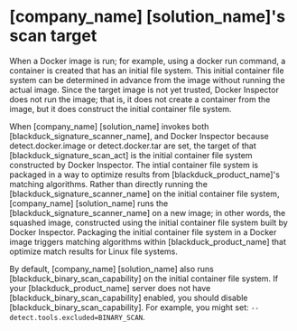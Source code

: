 # [company_name] [solution_name]'s scan target

When a Docker image is run; for example, using a docker run command, a container is created that has an initial file system. This initial container file system can be determined in advance from the image without running the actual image. Since the target image is not yet trusted, Docker Inspector does not run the image; that is, it does not create a container from the image, but it does construct the initial container file system.

When [company_name] [solution_name] invokes both [blackduck_signature_scanner_name], and Docker Inspector because detect.docker.image or detect.docker.tar are set, the target of that [blackduck_signature_scan_act] is the initial container file system constructed by Docker Inspector. The intial container file system is packaged in a way to optimize results from [blackduck_product_name]'s matching algorithms. Rather than directly running the [blackduck_signature_scanner_name] on the initial container file system, [company_name] [solution_name] runs the [blackduck_signature_scanner_name] on a new image; in other words, the squashed image, constructed using the initial container file system built by Docker Inspector. Packaging the initial container file system in a Docker image triggers matching algorithms within [blackduck_product_name] that optimize match results for Linux file systems.

By default, [company_name] [solution_name] also runs [blackduck_binary_scan_capability] on the initial container file system.
If your [blackduck_product_name] server does not have [blackduck_binary_scan_capability] enabled, you
should disable [blackduck_binary_scan_capability]. For example, you might set: `--detect.tools.excluded=BINARY_SCAN`.

